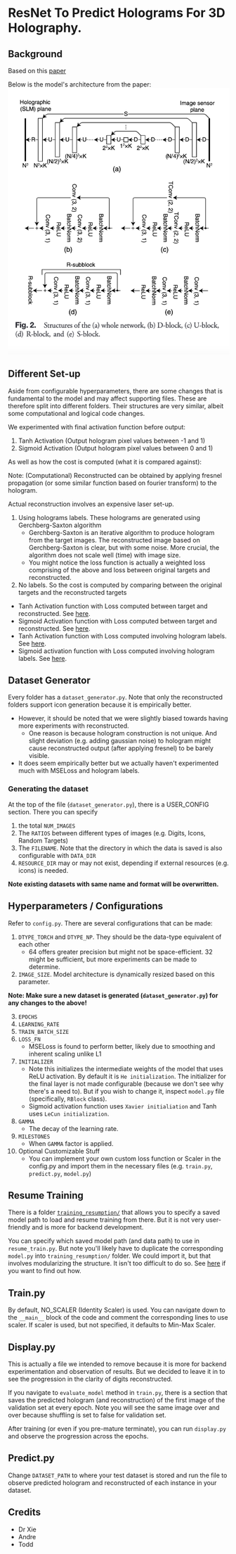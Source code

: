 # ResNet To Predict Holograms For 3D Holography.

## Background
Based on this [paper](../papers/horisaki2018%201.pdf)

Below is the model's architecture from the paper:
![image](./resources/model_architecture.png)


## Different Set-up
Aside from configurable hyperparameters, there are some changes that is fundamental to the model and may affect supporting files. These are therefore split into different folders. Their structures are very similar, albeit some computational and logical code changes. 

We experimented with final activation function before output:
1. Tanh Activation (Output hologram pixel values between -1 and 1)
2. Sigmoid Activation (Output hologram pixel values between 0 and 1)


As well as how the cost is computed (what it is compared against):

Note: (Computational) Reconstructed can be obtained by applying fresnel propagation (or some similar function based on fourier transform) to the hologram.

Actual reconstruction involves an expensive laser set-up.

1. Using holograms labels. These holograms are generated using Gerchberg-Saxton algorithm 
    - Gerchberg-Saxton is an iterative algorithm to produce hologram from the target images. The reconstructed image based on Gerchberg-Saxton is clear, but with some noise. More crucial, the algorithm does not scale well (time) with image size.
    - You might notice the loss function is actually a weighted loss comprising of the above and loss between original targets and reconstructed.
2. No labels. So the cost is computed by comparing between the original targets and the reconstructed targets

- Tanh Activation function with Loss computed between target and reconstructed. See [here](./tanh_reconstructed/).
- Sigmoid Activation function with Loss computed between target and reconstructed. See [here](./sigmoid_reconstructed/).
- Tanh Activation function with Loss computed involving hologram labels. See [here](./tanh_hologram/).
- Sigmoid activation function with Loss computed involving hologram labels. See [here](./sigmoid_hologram/).


## Dataset Generator
Every folder has a `dataset_generator.py`. Note that only the reconstructed folders support icon generation because it is empirically better.
- However, it should be noted that we were slightly biased towards having more experiments with reconstructed.
    - One reason is because hologram construction is not unique. And slight deviation (e.g. adding gaussian noise) to hologram might cause reconstructed output (after applying fresnel) to be barely visible.
- It does seem empirically better but we actually haven't experimented much with MSELoss and hologram labels.


### Generating the dataset
At the top of the file (`dataset_generator.py`), there is a USER_CONFIG section. There you can specify 
1. the total `NUM_IMAGES`
2. The `RATIOS` between different types of images (e.g. Digits, Icons, Random Targets)
3. The `FILENAME`. Note that the directory in which the data is saved is also configurable with `DATA_DIR`
4. `RESOURCE_DIR` may or may not exist, depending if external resources (e.g. icons) is needed.

**Note existing datasets with same name and format will be overwritten.**


## Hyperparameters / Configurations
Refer to `config.py`. There are several configurations that can be made:
1. `DTYPE_TORCH` and `DTYPE_NP`. They should be the data-type equivalent of each other
    - 64 offers greater precision but might not be space-efficient. 32 might be sufficient, but more experiments can be made to determine.
2. `IMAGE_SIZE`. Model architecture is dynamically resized based on this parameter.

**Note: Make sure a new dataset is generated (`dataset_generator.py`) for any changes to the above!**

3. `EPOCHS`
4. `LEARNING_RATE`
5. `TRAIN_BATCH_SIZE`
6. `LOSS_FN`
    - MSELoss is found to perform better, likely due to smoothing and inherent scaling unlike L1
7. `INITIALIZER`
    - Note this initializes the intermediate weights of the model that uses ReLU activation. By default it is `He initialization`.
    The initializer for the final layer is not made configurable (because we don't see why there's a need to). But if you wish to change it, inspect `model.py` file (specifically, `RBlock` class).
    - Sigmoid activation function uses `Xavier initialiation` and Tanh uses `LeCun initialization`.
8. `GAMMA`
    - The decay of the learning rate.
9. `MILESTONES`
    - When `GAMMA` factor is applied.
10. Optional Customizable Stuff
    - You can implement your own custom loss function or Scaler in the config.py and import them in the necessary files (e.g. `train.py`, `predict.py`, `model.py`)


## Resume Training
There is a folder [`training_resumption/`](./training_resumption/) that allows you to specify a saved model path to load and resume training from there. But it is not very user-friendly and is more for backend development. 

You can specify which saved model path (and data path) to use in `resume_train.py`. But note you'll likely have to duplicate the corresponding `model.py` into `training_resumption/` folder. We could import it, but that involves modularizing the structure. It isn't too difficult to do so. See [here](https://medium.com/@ramrajchandradevan/python-init-py-modular-imports-81b746e58aae) if you want to find out how. 

## Train.py
By default, NO_SCALER (Identity Scaler) is used. You can navigate down to the `__main__` block of the code and comment the corresponding lines to use scaler. If scaler is used, but not specified, it defaults to Min-Max Scaler.

## Display.py
This is actually a file we intended to remove because it is more for backend experimentation and observation of results. But we decided to leave it in to see the progression in the clarity of digits reconstructed.

If you navigate to `evaluate_model` method in `train.py`, there is a section that saves the predicted hologram (and reconstruction) of the first image of the validation set at every epoch. Note you will see the same image over and over because shuffling is set to false for validation set.

After training (or even if you pre-mature terminate), you can run `display.py` and observe the progression across the epochs.

## Predict.py
Change `DATASET_PATH` to where your test dataset is stored and run the file to observe predicted hologram and reconstructed of each instance in your dataset.

## Credits
- Dr Xie
- Andre
- Todd